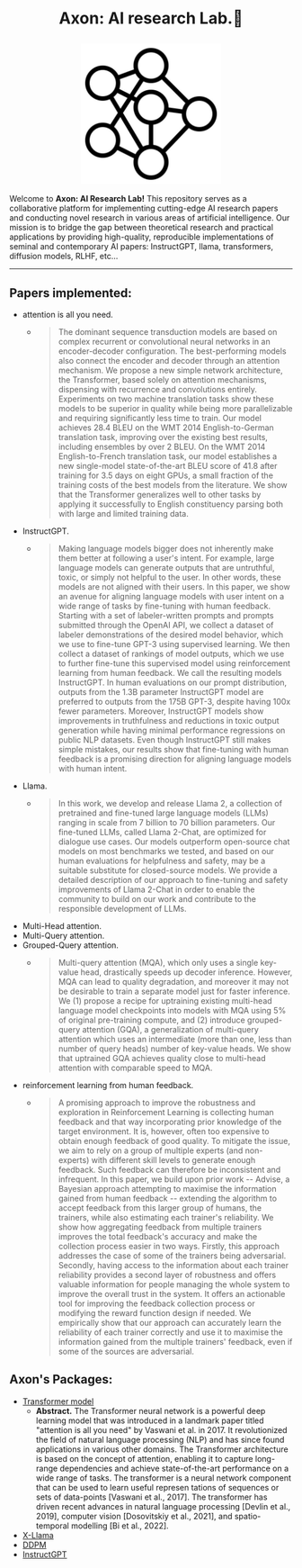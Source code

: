 
# <p align="center"> Axon: AI research Lab.🔬 </p>
<p align="center"> <img src="https://github.com/Esmail-ibraheem/Axon/blob/main/NN.jpg" alt="Your Image Description" width="250" height=250"></p> 

Welcome to **Axon: AI Research Lab!** This repository serves as a collaborative platform for implementing cutting-edge AI research papers and conducting novel research in various areas of artificial intelligence. Our mission is to bridge the gap between theoretical research and practical applications by providing high-quality, reproducible implementations of seminal and contemporary AI papers: InstructGPT, llama, transformers, diffusion models, RLHF, etc...
 
---

## Papers implemented:
- attention is all you need.
   - > The dominant sequence transduction models are based on complex recurrent or convolutional neural networks in an encoder-decoder configuration. The best-performing models also connect the encoder and decoder through an attention mechanism. We propose a new simple network architecture, the Transformer, based solely on attention mechanisms, dispensing with recurrence and convolutions entirely. Experiments on two machine translation tasks show these models to be superior in quality while being more parallelizable and requiring significantly less time to train. Our model achieves 28.4 BLEU on the WMT 2014 English-to-German translation task, improving over the existing best results, including ensembles by over 2 BLEU. On the WMT 2014 English-to-French translation task, our model establishes a new single-model state-of-the-art BLEU score of 41.8 after training for 3.5 days on eight GPUs, a small fraction of the training costs of the best models from the literature. We show that the Transformer generalizes well to other tasks by applying it successfully to English constituency parsing both with large and limited training data.
- InstructGPT.
   - > Making language models bigger does not inherently make them better at following a user's intent. For example, large language models can generate outputs that are untruthful, toxic, or simply not helpful to the user. In other words, these models are not aligned with their users. In this paper, we show an avenue for aligning language models with user intent on a wide range of tasks by fine-tuning with human feedback. Starting with a set of labeler-written prompts and prompts submitted through the OpenAI API, we collect a dataset of labeler demonstrations of the desired model behavior, which we use to fine-tune GPT-3 using supervised learning. We then collect a dataset of rankings of model outputs, which we use to further fine-tune this supervised model using reinforcement learning from human feedback. We call the resulting models InstructGPT. In human evaluations on our prompt distribution, outputs from the 1.3B parameter InstructGPT model are preferred to outputs from the 175B GPT-3, despite having 100x fewer parameters. Moreover, InstructGPT models show improvements in truthfulness and reductions in toxic output generation while having minimal performance regressions on public NLP datasets. Even though InstructGPT still makes simple mistakes, our results show that fine-tuning with human feedback is a promising direction for aligning language models with human intent.
- Llama.
   - > In this work, we develop and release Llama 2, a collection of pretrained and fine-tuned large language models (LLMs) ranging in scale from 7 billion to 70 billion parameters. Our fine-tuned LLMs, called Llama 2-Chat, are optimized for dialogue use cases. Our models outperform open-source chat models on most benchmarks we tested, and based on our human evaluations for helpfulness and safety, may be a suitable substitute for closed-source models. We provide a detailed description of our approach to fine-tuning and safety improvements of Llama 2-Chat in order to enable the community to build on our work and contribute to the responsible development of LLMs.
- Multi-Head attention.
- Multi-Query attention.
- Grouped-Query attention.
   - > Multi-query attention (MQA), which only uses a single key-value head, drastically speeds up decoder inference. However, MQA can lead to quality degradation, and moreover it may not be desirable to train a separate model just for faster inference. We (1) propose a recipe for uptraining existing multi-head language model checkpoints into models with MQA using 5% of original pre-training compute, and (2) introduce grouped-query attention (GQA), a generalization of multi-query attention which uses an intermediate (more than one, less than number of query heads) number of key-value heads. We show that uptrained GQA achieves quality close to multi-head attention with comparable speed to MQA.
- reinforcement learning from human feedback.
  - > A promising approach to improve the robustness and exploration in Reinforcement Learning is collecting human feedback and that way incorporating prior knowledge of the target environment. It is, however, often too expensive to obtain enough feedback of good quality. To mitigate the issue, we aim to rely on a group of multiple experts (and non-experts) with different skill levels to generate enough feedback. Such feedback can therefore be inconsistent and infrequent. In this paper, we build upon prior work -- Advise, a Bayesian approach attempting to maximise the information gained from human feedback -- extending the algorithm to accept feedback from this larger group of humans, the trainers, while also estimating each trainer's reliability. We show how aggregating feedback from multiple trainers improves the total feedback's accuracy and make the collection process easier in two ways. Firstly, this approach addresses the case of some of the trainers being adversarial. Secondly, having access to the information about each trainer reliability provides a second layer of robustness and offers valuable information for people managing the whole system to improve the overall trust in the system. It offers an actionable tool for improving the feedback collection process or modifying the reward function design if needed. We empirically show that our approach can accurately learn the reliability of each trainer correctly and use it to maximise the information gained from the multiple trainers' feedback, even if some of the sources are adversarial.

## Axon's Packages:
- [Transformer model](https://github.com/Esmail-ibraheem/Axon/tree/main/Transformer%20model)
   - **Abstract.** The Transformer neural network is a powerful deep learning model that was introduced in a landmark paper titled "attention is all you need" by Vaswani et al. in 2017. It revolutionized the field of natural language processing (NLP) and has since found applications in various other domains. The Transformer architecture is based on the concept of attention, enabling it to capture long-range dependencies and achieve state-of-the-art performance on a wide range of tasks. The transformer is a neural network component that can be used to learn useful represen tations of sequences or sets of data-points [Vaswani et al., 2017]. The transformer has driven recent advances in natural language processing [Devlin et al., 2019], computer vision [Dosovitskiy et al., 2021], and spatio-temporal modelling [Bi et al., 2022].
- [X-Llama](https://github.com/Esmail-ibraheem/Axon/tree/main/X-Llama)
- [DDPM](https://github.com/Esmail-ibraheem/Axon/tree/main/Dali)
- [InstructGPT](https://github.com/Esmail-ibraheem/Axon/tree/main/RLHF)
